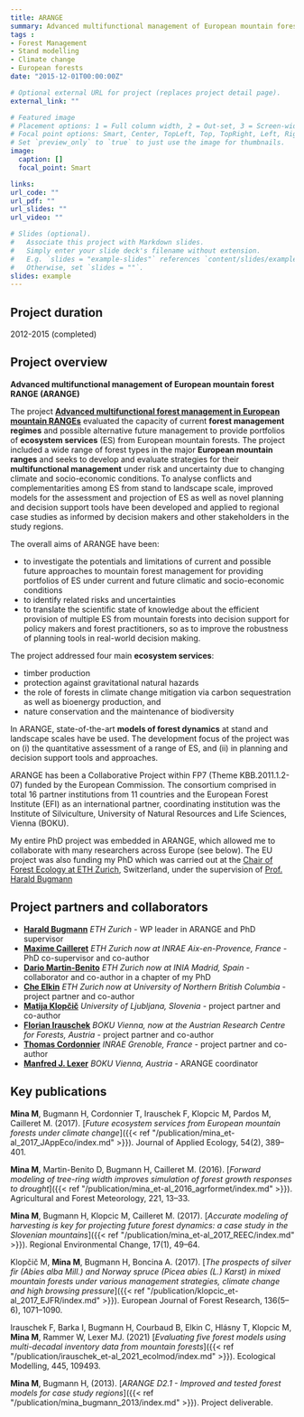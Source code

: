 ```yaml
---
title: ARANGE
summary: Advanced multifunctional management of European mountain forests - COMPLETED
tags : 
- Forest Management
- Stand modelling
- Climate change
- European forests
date: "2015-12-01T00:00:00Z"

# Optional external URL for project (replaces project detail page).
external_link: ""

# Featured image
# Placement options: 1 = Full column width, 2 = Out-set, 3 = Screen-width
# Focal point options: Smart, Center, TopLeft, Top, TopRight, Left, Right, BottomLeft, Bottom, BottomRight
# Set `preview_only` to `true` to just use the image for thumbnails.
image:
  caption: []
  focal_point: Smart

links:
url_code: ""
url_pdf: ""
url_slides: ""
url_video: ""

# Slides (optional).
#   Associate this project with Markdown slides.
#   Simply enter your slide deck's filename without extension.
#   E.g. `slides = "example-slides"` references `content/slides/example-slides.md`.
#   Otherwise, set `slides = ""`.
slides: example
---
```


## Project duration
2012-2015 (completed)


## Project overview
**Advanced multifunctional management of European mountain forest RANGE (ARANGE)**

The project [**Advanced multifunctional forest management in European mountain RANGEs**](http://www.arange-project.eu/) evaluated the capacity of current **forest management regimes** and possible alternative future management to provide portfolios of **ecosystem services** (ES) from European mountain forests. The project included a wide range of forest types in the major **European mountain ranges** and seeks to develop and evaluate strategies for their **multifunctional management** under risk and uncertainty due to changing climate and socio-economic conditions. To analyse conflicts and complementarities among ES from stand to landscape scale, improved models for the assessment and projection of ES as well as novel planning and decision support tools have been developed and applied to regional case studies as informed by decision makers and other stakeholders in the study regions.

The overall aims of ARANGE have been:
- to investigate the potentials and limitations of current and possible future approaches to mountain forest management for providing portfolios of ES under current and future climatic and socio-economic conditions
- to identify related risks and uncertainties
- to translate the scientific state of knowledge about the efficient provision of multiple ES from mountain forests into decision support for policy makers and forest practitioners, so as to improve the robustness of planning tools in real-world decision making.

The project addressed four main **ecosystem services**:
- timber production
- protection against gravitational natural hazards
- the role of forests in climate change mitigation via carbon sequestration as well as bioenergy production, and
- nature conservation and the maintenance of biodiversity

In ARANGE, state-of-the-art **models of forest dynamics** at stand and landscape scales have be used. The development focus of the project was on  (i) the quantitative assessment of a range of ES, and (ii) in planning and decision support tools and approaches.

ARANGE has been a Collaborative Project within FP7 (Theme KBB.2011.1.2-07) funded by the European Commission. The consortium comprised in total 16 partner institutions from 11 countries and the European Forest Institute (EFI) as an international partner, coordinating institution was the Institute of Silviculture, University of Natural Resources and Life Sciences, Vienna (BOKU).

My entire PhD project was embedded in ARANGE, which allowed me to collaborate with many researchers across Europe (see below). The EU project was also funding my PhD which was carried out at the [Chair of Forest Ecology at ETH Zurich](https://fe.ethz.ch/en/), Switzerland, under the supervision of [Prof. Harald Bugmann](https://fe.ethz.ch/en/die-gruppe/people/person-detail.NDA4Mzg=.TGlzdC8zNTM3LDk0OTc0MDY5Nw==.html)


## Project partners and collaborators

 - [**Harald Bugmann**](https://fe.ethz.ch/en/die-gruppe/people/person-detail.NDA4Mzg=.TGlzdC8zNTM3LDk0OTc0MDY5Nw==.html) *ETH Zurich* - WP leader in ARANGE and PhD supervisor
 - [**Maxime Cailleret**](https://orcid.org/0000-0001-6561-1943) *ETH Zurich now at INRAE Aix-en-Provence, France* - PhD co-supervisor and co-author
- [**Dario Martin-Benito**](https://dmartinbenito.wordpress.com/) *ETH Zurich now at INIA Madrid, Spain* - collaborator and co-author in a chapter of my PhD
 - [**Che Elkin**](https://www.unbc.ca/che-elkin) *ETH Zurich now at University of Northern British Columbia* - project partner and co-author
 - [**Matija Klopčič**](http://zaposleni.bf.uni-lj.si/en/personel/matija-klopcic) *University of Ljubljana, Slovenia* - project partner and co-author
 - [**Florian Irauschek**](https://www.researchgate.net/profile/Florian_Irauschek) *BOKU Vienna, now at the Austrian Research Centre for Forests, Austria* - project partner and co-author
 - [**Thomas Cordonnier**](https://orcid.org/0000-0003-3684-4662) *INRAE Grenoble, France* - project partner and co-author
 - [**Manfred J. Lexer**](https://forschung.boku.ac.at/fis/suchen.person_uebersicht?sprache_in=en&menue_id_in=101&id_in=159) *BOKU Vienna, Austria* - ARANGE coordinator



## Key publications
 
**Mina M**, Bugmann H, Cordonnier T, Irauschek F, Klopcic M, Pardos M, Cailleret M. (2017). [*Future ecosystem services from European mountain forests under climate change*]({{< ref "/publication/mina_et-al_2017_JAppEco/index.md" >}}). Journal of Applied Ecology, 54(2), 389–401.

**Mina M**, Martin-Benito D, Bugmann H, Cailleret M. (2016). [*Forward modeling of tree-ring width improves simulation of forest growth responses to drought*]({{< ref "/publication/mina_et-al_2016_agrformet/index.md" >}}). Agricultural and Forest Meteorology, 221, 13–33.

**Mina M**, Bugmann H, Klopcic M, Cailleret M. (2017). [*Accurate modeling of harvesting is key for projecting future forest dynamics: a case study in the Slovenian mountains*]({{< ref "/publication/mina_et-al_2017_REEC/index.md" >}}). Regional Environmental Change, 17(1), 49–64.

Klopčič M, **Mina M**, Bugmann H, Boncina A. (2017). [*The prospects of silver fir (Abies alba Mill.) and Norway spruce (Picea abies (L.) Karst) in mixed mountain forests under various management strategies, climate change and high browsing pressure*]({{< ref "/publication/klopcic_et-al_2017_EJFR/index.md" >}}). European Journal of Forest Research, 136(5–6), 1071–1090.

Irauschek F, Barka I, Bugmann H, Courbaud B, Elkin C, Hlásny T, Klopcic M, **Mina M**, Rammer W, Lexer MJ. (2021) [*Evaluating five forest models using multi-decadal inventory data from mountain forests*]({{< ref "/publication/irauschek_et-al_2021_ecolmod/index.md" >}}). Ecological Modelling, 445, 109493.

**Mina M**, Bugmann H, (2013). [*ARANGE D2.1 - Improved and tested forest models for case study regions*]({{< ref "/publication/mina_bugmann_2013/index.md" >}}). Project deliverable. 


